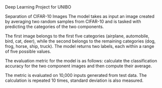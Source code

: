 Deep Learning Project for UNIBO

Separation of CIFAR-10 Images
The model takes as input an image created by averaging two random samples from CIFAR-10 and is tasked with predicting the categories of the two components.

The first image belongs to the first five categories (airplane, automobile, bird, cat, deer), while the second belongs to the remaining categories (dog, frog, horse, ship, truck). 
The model returns two labels, each within a range of five possible values.

The evaluation metric for the model is as follows: 
calculate the classification accuracy for the two component images and then compute their average.

The metric is evaluated on 10,000 inputs generated from test data. The calculation is repeated 10 times, standard deviation is also measured.
